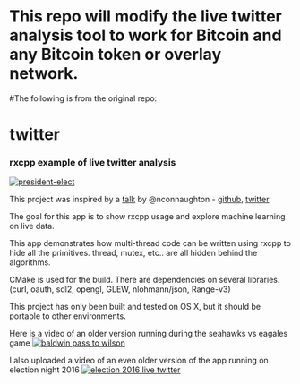# This repo will modify the live twitter analysis tool to work for Bitcoin and any Bitcoin token or overlay network.


#The following is from the original repo:

# twitter

### rxcpp example of live twitter analysis

[![president-elect](https://img.youtube.com/vi/QFcy-jQpvBg/0.jpg)](https://www.youtube.com/watch?v=QFcy-jQpvBg)

This project was inspired by a [talk](https://blog.niallconnaughton.com/2016/10/25/ndc-sydney-talk/) by @nconnaughton - [github](https://github.com/NiallConnaughton/rx-realtime-twitter), [twitter](https://twitter.com/nconnaughton) 

The goal for this app is to show rxcpp usage and explore machine learning on live data.

This app demonstrates how multi-thread code can be written using rxcpp to hide all the primitives. thread, mutex, etc.. are all hidden behind the algorithms.

CMake is used for the build. There are dependencies on several libraries. (curl, oauth, sdl2, opengl, GLEW, nlohmann/json, Range-v3)

This project has only been built and tested on OS X, but it should be portable to other environments.

Here is a video of an older version running during the seahawks vs eagales game
[![baldwin pass to wilson](https://img.youtube.com/vi/QkvCzShHyVU/0.jpg)](https://www.youtube.com/watch?v=QkvCzShHyVU)

I also uploaded a video of an even older version of the app running on election night 2016
[![election 2016 live twitter](https://img.youtube.com/vi/ewvW4fYE4aQ/0.jpg)](https://www.youtube.com/watch?v=ewvW4fYE4aQ)
